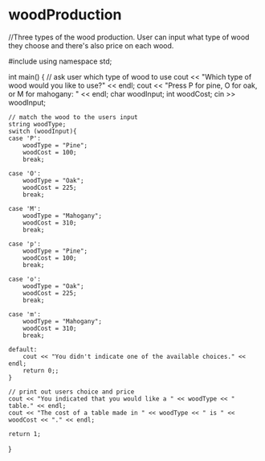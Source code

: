 # woodProduction
//Three types of the wood production. User can input what type of wood they choose and there's also price on each wood.

#include <iostream>
using namespace std;

int main() {
	// ask user which type of wood to use
	cout << "Which type of wood would you like to use?" << endl;
	cout << "Press P for pine, O for oak, or M for mahogany: " << endl;
	char woodInput;
	int woodCost;
	cin >> woodInput;

	// match the wood to the users input
	string woodType;
	switch (woodInput){
	case 'P':
		woodType = "Pine";
		woodCost = 100;
		break;

	case 'O':
		woodType = "Oak";
		woodCost = 225;
		break;

	case 'M':
		woodType = "Mahogany";
		woodCost = 310;
		break;

	case 'p':
		woodType = "Pine";
		woodCost = 100;
		break;

	case 'o':
		woodType = "Oak";
		woodCost = 225;
		break;

	case 'm':
		woodType = "Mahogany";
		woodCost = 310;
		break;

	default:
		cout << "You didn't indicate one of the available choices." << endl;
		return 0;;
	}

	// print out users choice and price
	cout << "You indicated that you would like a " << woodType << " table." << endl;
	cout << "The cost of a table made in " << woodType << " is " << woodCost << "." << endl;

	return 1;
}
